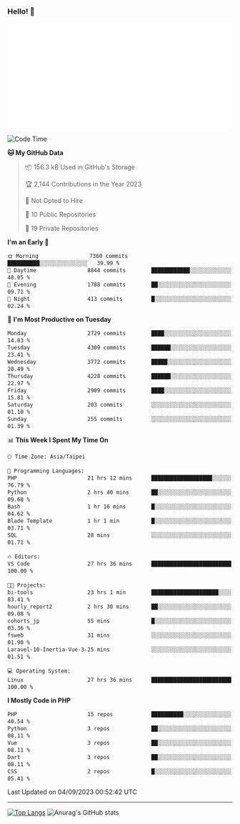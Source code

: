 ### Hello! 👋

![Metrics](/metrics.classic.svg)

<!--START_SECTION:waka-->
![Code Time](http://img.shields.io/badge/Code%20Time-597%20hrs%2050%20mins-blue)

**🐱 My GitHub Data** 

> 📦 156.3 kB Used in GitHub's Storage 
 > 
> 🏆 2,144 Contributions in the Year 2023
 > 
> 🚫 Not Opted to Hire
 > 
> 📜 10 Public Repositories 
 > 
> 🔑 19 Private Repositories 
 > 
**I'm an Early 🐤** 

```text
🌞 Morning                7360 commits        ██████████░░░░░░░░░░░░░░░   39.99 % 
🌆 Daytime                8844 commits        ████████████░░░░░░░░░░░░░   48.05 % 
🌃 Evening                1788 commits        ██░░░░░░░░░░░░░░░░░░░░░░░   09.71 % 
🌙 Night                  413 commits         █░░░░░░░░░░░░░░░░░░░░░░░░   02.24 % 
```
📅 **I'm Most Productive on Tuesday** 

```text
Monday                   2729 commits        ████░░░░░░░░░░░░░░░░░░░░░   14.83 % 
Tuesday                  4309 commits        ██████░░░░░░░░░░░░░░░░░░░   23.41 % 
Wednesday                3772 commits        █████░░░░░░░░░░░░░░░░░░░░   20.49 % 
Thursday                 4228 commits        ██████░░░░░░░░░░░░░░░░░░░   22.97 % 
Friday                   2909 commits        ████░░░░░░░░░░░░░░░░░░░░░   15.81 % 
Saturday                 203 commits         ░░░░░░░░░░░░░░░░░░░░░░░░░   01.10 % 
Sunday                   255 commits         ░░░░░░░░░░░░░░░░░░░░░░░░░   01.39 % 
```


📊 **This Week I Spent My Time On** 

```text
🕑︎ Time Zone: Asia/Taipei

💬 Programming Languages: 
PHP                      21 hrs 12 mins      ███████████████████░░░░░░   76.79 % 
Python                   2 hrs 40 mins       ██░░░░░░░░░░░░░░░░░░░░░░░   09.68 % 
Bash                     1 hr 16 mins        █░░░░░░░░░░░░░░░░░░░░░░░░   04.62 % 
Blade Template           1 hr 1 min          █░░░░░░░░░░░░░░░░░░░░░░░░   03.71 % 
SQL                      28 mins             ░░░░░░░░░░░░░░░░░░░░░░░░░   01.71 % 

🔥 Editors: 
VS Code                  27 hrs 36 mins      █████████████████████████   100.00 % 

🐱‍💻 Projects: 
bi-tools                 23 hrs 1 min        █████████████████████░░░░   83.41 % 
hourly_report2           2 hrs 30 mins       ██░░░░░░░░░░░░░░░░░░░░░░░   09.08 % 
cohorts_jp               55 mins             █░░░░░░░░░░░░░░░░░░░░░░░░   03.36 % 
fsweb                    31 mins             ░░░░░░░░░░░░░░░░░░░░░░░░░   01.90 % 
Laravel-10-Inertia-Vue-3-25 mins             ░░░░░░░░░░░░░░░░░░░░░░░░░   01.51 % 

💻 Operating System: 
Linux                    27 hrs 36 mins      █████████████████████████   100.00 % 
```

**I Mostly Code in PHP** 

```text
PHP                      15 repos            ██████████░░░░░░░░░░░░░░░   40.54 % 
Python                   3 repos             ██░░░░░░░░░░░░░░░░░░░░░░░   08.11 % 
Vue                      3 repos             ██░░░░░░░░░░░░░░░░░░░░░░░   08.11 % 
Dart                     3 repos             ██░░░░░░░░░░░░░░░░░░░░░░░   08.11 % 
CSS                      2 repos             █░░░░░░░░░░░░░░░░░░░░░░░░   05.41 % 
```




 Last Updated on 04/09/2023 00:52:42 UTC
<!--END_SECTION:waka-->

<hr>

<span style="display:inline-block">[![Top Langs](https://github-readme-stats.vercel.app/api/top-langs/?username=maureendadap&layout=compact&theme=transparent)](https://github.com/anuraghazra/github-readme-stats)</span>
<span style="display:inline-block">![Anurag's GitHub stats](https://github-readme-stats.vercel.app/api?username=maureendadap&show_icons=true&theme=transparent&count_private=true)</span>

<!--
**MaureenDadap/maureendadap** is a ✨ _special_ ✨ repository because its `README.md` (this file) appears on your GitHub profile.

Here are some ideas to get you started:

- 🔭 I’m currently working on ...
- 🌱 I’m currently learning ...
- 👯 I’m looking to collaborate on ...
- 🤔 I’m looking for help with ...
- 💬 Ask me about ...
- 📫 How to reach me: ...
- 😄 Pronouns: ...
- ⚡ Fun fact: ...
-->
